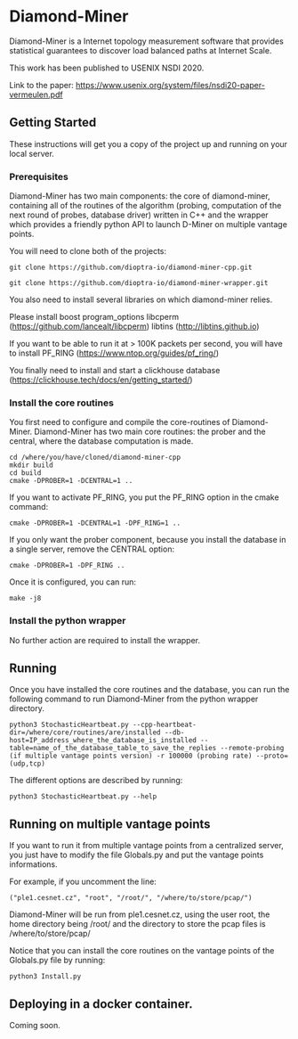# Diamond-Miner

Diamond-Miner is a Internet topology measurement software that provides statistical guarantees to discover load balanced paths at Internet Scale.

This work has been published to USENIX NSDI 2020.

Link to the paper: https://www.usenix.org/system/files/nsdi20-paper-vermeulen.pdf

## Getting Started

These instructions will get you a copy of the project up and running on your local server.

### Prerequisites

Diamond-Miner has two main components: the core of diamond-miner, containing all of the routines of the algorithm (probing, computation of the next round of probes, database driver) written in C++
and the wrapper which provides a friendly python API to launch D-Miner on multiple vantage points.

You will need to clone both of the projects:
```
git clone https://github.com/dioptra-io/diamond-miner-cpp.git
```

```
git clone https://github.com/dioptra-io/diamond-miner-wrapper.git
```

You also need to install several libraries on which diamond-miner relies.

Please install boost program_options
libcperm (https://github.com/lancealt/libcperm)
libtins (http://libtins.github.io)

If you want to be able to run it at > 100K packets per second, you will have to install PF_RING (https://www.ntop.org/guides/pf_ring/)

You finally need to install and start a clickhouse database (https://clickhouse.tech/docs/en/getting_started/)

### Install the core routines
You first need to configure and compile the core-routines of Diamond-Miner.
Diamond-Miner has two main core routines: the prober and the central, where the database computation is made.
```
cd /where/you/have/cloned/diamond-miner-cpp
mkdir build
cd build
cmake -DPROBER=1 -DCENTRAL=1 ..
```

If you want to activate PF_RING, you put the PF_RING option in the cmake command:
```
cmake -DPROBER=1 -DCENTRAL=1 -DPF_RING=1 ..
```

If you only want the prober component, because you install the database in a single server, remove the CENTRAL option:
```
cmake -DPROBER=1 -DPF_RING ..
```

Once it is configured, you can run:
```
make -j8
```

### Install the python wrapper
No further action are required to install the wrapper.

## Running
Once you have installed the core routines and the database, you can run the following command to run
Diamond-Miner from the python wrapper directory.

```
python3 StochasticHeartbeat.py --cpp-heartbeat-dir=/where/core/routines/are/installed --db-host=IP_address_where_the_database_is_installed --table=name_of_the_database_table_to_save_the_replies --remote-probing (if multiple vantage points version) -r 100000 (probing rate) --proto=(udp,tcp)
```

The different options are described by running:
```
python3 StochasticHeartbeat.py --help
```

## Running on multiple vantage points
If you want to run it from multiple vantage points from a centralized server,
you just have to modify the file Globals.py and put the vantage points informations.

For example, if you uncomment the line:
```
("ple1.cesnet.cz", "root", "/root/", "/where/to/store/pcap/")
```

Diamond-Miner will be run from ple1.cesnet.cz, using the user root, the home directory being /root/ and the directory to store the pcap files is /where/to/store/pcap/

Notice that you can install the core routines on the vantage points of the Globals.py file by running:
```
python3 Install.py
```

## Deploying in a docker container.
Coming soon.
<!-- You can also deploy Diamond-Miner in a docker container. -->

<!-- Be sure that the database is running. -->
<!-- In the python wrapper installation directory, run: -->
<!-- ``` -->
<!-- docker build -t "d-miner" . -->
<!-- ``` -->
<!-- Then you can just run it: -->
<!-- ``` -->

<!-- ``` -->

<!-- To run it: -->
<!-- ``` -->
<!-- docker run -d name/of/your/docker/image -->
<!-- ``` -->

<!--- ## Contributing

Please read [CONTRIBUTING.md](https://gist.github.com/PurpleBooth/b24679402957c63ec426) for details on our code of conduct, and the process for submitting pull requests to us.

## Versioning

We use [SemVer](http://semver.org/) for versioning. For the versions available, see the [tags on this repository](https://github.com/your/project/tags). 

## Authors

* **Billie Thompson** - *Initial work* - [PurpleBooth](https://github.com/PurpleBooth)

See also the list of [contributors](https://github.com/your/project/contributors) who participated in this project.

## License

This project is licensed under the MIT License - see the [LICENSE.md](LICENSE.md) file for details

## Acknowledgments

* Hat tip to anyone who's code was used
* Inspiration
* etc
-->

